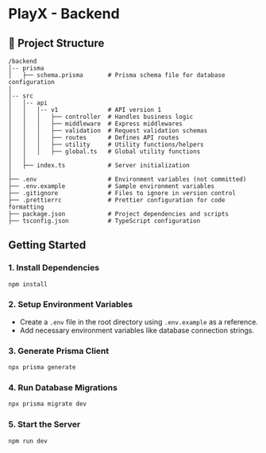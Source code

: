 # PlayX - Backend

## 📂 Project Structure

```
/backend
│-- prisma
│   ├── schema.prisma       # Prisma schema file for database configuration
│
│-- src
│   │-- api
│   │   │-- v1              # API version 1
│   │   │   ├── controller  # Handles business logic
│   │   │   ├── middleware  # Express middlewares
│   │   │   ├── validation  # Request validation schemas
│   │   │   ├── routes      # Defines API routes
│   │   │   ├── utility     # Utility functions/helpers
│   │   │   ├── global.ts   # Global utility functions
│   │
│   ├── index.ts            # Server initialization
│
├── .env                    # Environment variables (not committed)
├── .env.example            # Sample environment variables
├── .gitignore              # Files to ignore in version control
├── .prettierrc             # Prettier configuration for code formatting
├── package.json            # Project dependencies and scripts
├── tsconfig.json           # TypeScript configuration
```

##  Getting Started

### 1. Install Dependencies
```sh
npm install
```

### 2. Setup Environment Variables
- Create a `.env` file in the root directory using `.env.example` as a reference.
- Add necessary environment variables like database connection strings.

### 3. Generate Prisma Client
```sh
npx prisma generate
```

### 4. Run Database Migrations
```sh
npx prisma migrate dev
```

### 5. Start the Server
```sh
npm run dev
```
